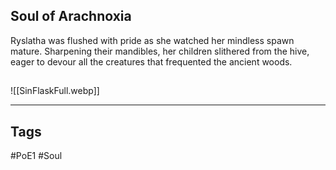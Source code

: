## Soul of Arachnoxia
Ryslatha was flushed with pride as she watched her mindless spawn
mature. Sharpening their mandibles, her children slithered from the hive,
eager to devour all the creatures that frequented the ancient woods.

##
![[SinFlaskFull.webp]]

---
## Tags
#PoE1 
#Soul